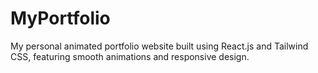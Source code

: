 # MyPortfolio
My personal animated portfolio website built using React.js and Tailwind CSS, featuring smooth animations and responsive design.
